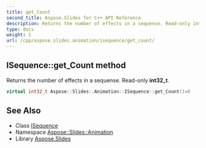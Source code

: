 ```yaml
---
title: get_Count
second_title: Aspose.Slides for C++ API Reference
description: Returns the number of effects in a sequense. Read-only int32_t.
type: docs
weight: 1
url: /cpp/aspose.slides.animation/isequence/get_count/
---
```

## ISequence::get_Count method


Returns the number of effects in a sequense. Read-only **int32_t**.

```cpp
virtual int32_t Aspose::Slides::Animation::ISequence::get_Count()=0
```

## See Also

* Class [ISequence](../)
* Namespace [Aspose::Slides::Animation](../../)
* Library [Aspose.Slides](../../../)
